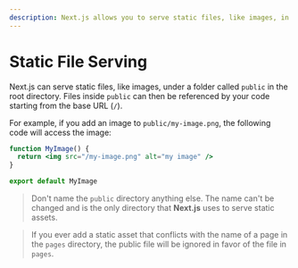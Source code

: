 ```yaml
---
description: Next.js allows you to serve static files, like images, in the public directory. You can learn how it works here.
---
```


# Static File Serving

Next.js can serve static files, like images, under a folder called `public` in the root directory. Files inside `public` can then be referenced by your code starting from the base URL (`/`).

For example, if you add an image to `public/my-image.png`, the following code will access the image:

```jsx
function MyImage() {
  return <img src="/my-image.png" alt="my image" />
}

export default MyImage
```

> Don't name the `public` directory anything else. The name can't be changed and is the only directory that **Next.js** uses to serve static assets.

> If you ever add a static asset that conflicts with the name of a page in the `pages` directory, the public file will be ignored in favor of the file in `pages`.
